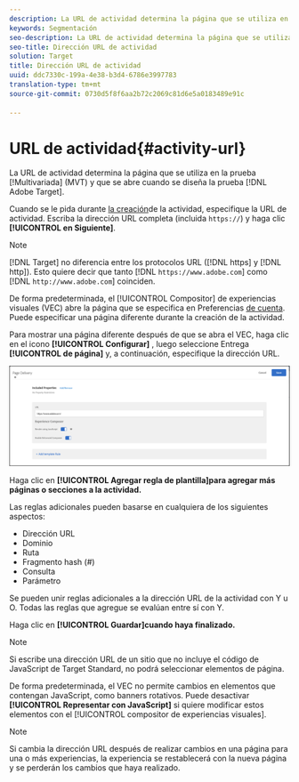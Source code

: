 ```yaml
---
description: La URL de actividad determina la página que se utiliza en la prueba multivariable (MVT) y que se abre cuando la prueba está diseñada en Target.
keywords: Segmentación
seo-description: La URL de actividad determina la página que se utiliza en la prueba multivariable (MVT) y que se abre cuando la prueba está diseñada en Adobe Target.
seo-title: Dirección URL de actividad
solution: Target
title: Dirección URL de actividad
uuid: ddc7330c-199a-4e38-b3d4-6786e3997783
translation-type: tm+mt
source-git-commit: 0730d5f8f6aa2b72c2069c81d6e5a0183489e91c

---
```



# URL de actividad{#activity-url}

La URL de actividad determina la página que se utiliza en la prueba [!Multivariada] (MVT) y que se abre cuando se diseña la prueba [!DNL Adobe Target].

Cuando se le pida durante [la creación](/help/c-activities/c-multivariate-testing/t-create-multivariate-test/create-multivariate-test.md)de la actividad, especifique la URL de actividad. Escriba la dirección URL completa (incluida `https://`) y haga clic **[!UICONTROL en Siguiente]**.

>[!NOTE]
>
>[!DNL Target] no diferencia entre los protocolos URL ([!DNL https] y [!DNL http]). Esto quiere decir que tanto [!DNL `https://www.adobe.com`] como [!DNL `http://www.adobe.com`] coinciden.

De forma predeterminada, el [!UICONTROL Compositor] de experiencias visuales (VEC) abre la página que se especifica en Preferencias [de cuenta](/help/administrating-target/r-target-account-preferences/target-account-preferences.md). Puede especificar una página diferente durante la creación de la actividad.

Para mostrar una página diferente después de que se abra el VEC, haga clic en el icono **[!UICONTROL Configurar]** , luego seleccione Entrega **[!UICONTROL de página]** y, a continuación, especifique la dirección URL.

![Cuadro de diálogo Entrega de página](/help/c-activities/c-multivariate-testing/t-create-multivariate-test/assets/url-config.png)

Haga clic en **[!UICONTROL Agregar regla de plantilla]para agregar más páginas o secciones a la actividad.**

Las reglas adicionales pueden basarse en cualquiera de los siguientes aspectos:

* Dirección URL
* Dominio
* Ruta
* Fragmento hash (#)
* Consulta
* Parámetro

Se pueden unir reglas adicionales a la dirección URL de la actividad con Y u O. Todas las reglas que agregue se evalúan entre sí con Y.

Haga clic en **[!UICONTROL Guardar]cuando haya finalizado.**

>[!NOTE]
>
>Si escribe una dirección URL de un sitio que no incluye el código de JavaScript de Target Standard, no podrá seleccionar elementos de página.

De forma predeterminada, el VEC no permite cambios en elementos que contengan JavaScript, como banners rotativos. Puede desactivar **[!UICONTROL Representar con JavaScript]** si quiere modificar estos elementos con el [!UICONTROL compositor de experiencias visuales].

>[!NOTE]
>
>Si cambia la dirección URL después de realizar cambios en una página para una o más experiencias, la experiencia se restablecerá con la nueva página y se perderán los cambios que haya realizado.